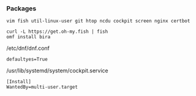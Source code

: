 ### Packages
```
vim fish util-linux-user git htop ncdu cockpit screen nginx certbot
```
```
curl -L https://get.oh-my.fish | fish
omf install bira
```

/etc/dnf/dnf.conf
```
defaultyes=True
```

/usr/lib/systemd/system/cockpit.service
```
[Install]
WantedBy=multi-user.target
```
